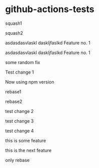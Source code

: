 # github-actions-tests

squash1

squash2

asdasdasvlaskl daskljfaslkd
Feature no. 1

asdasdasvlaskl daskljfaslkd
Feature no. 1

some random fix

Test change 1

Now using npm version

rebase1

rebase2

test change 2

test change 3

test change 4

this is some feature

this is the next feature

only rebase
